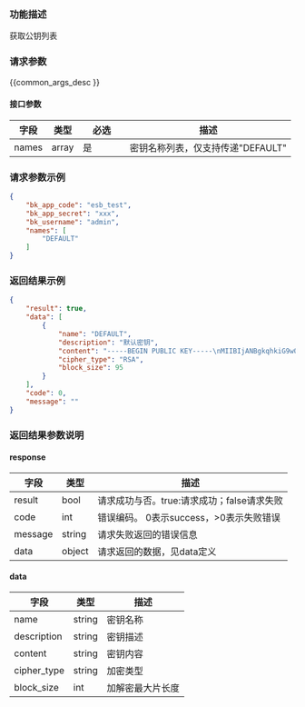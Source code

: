 ### 功能描述

获取公钥列表

### 请求参数

{{common_args_desc }}

#### 接口参数

| 字段  | 类型  | <div style="width: 50pt">必选</div> | 描述                              |
| ----- | ----- | ----------------------------------- | --------------------------------- |
| names | array | 是                                  | 密钥名称列表，仅支持传递"DEFAULT" |

### 请求参数示例

```json
{
    "bk_app_code": "esb_test",
    "bk_app_secret": "xxx",
    "bk_username": "admin",
    "names": [
        "DEFAULT"
    ]
}
```

### 返回结果示例

```json
{
    "result": true,
    "data": [
        {
            "name": "DEFAULT",
            "description": "默认密钥",
            "content": "-----BEGIN PUBLIC KEY-----\nMIIBIjANBgkqhkiG9w0AQEA6JEvfRtvBeQQ7Pk81vR8\n-----END PUBLIC KEY-----",
            "cipher_type": "RSA",
            "block_size": 95
        }
    ],
    "code": 0,
    "message": ""
}
```

### 返回结果参数说明

#### response

| 字段    | 类型   | 描述                                       |
| ------- | ------ | ------------------------------------------ |
| result  | bool   | 请求成功与否。true:请求成功；false请求失败 |
| code    | int    | 错误编码。 0表示success，>0表示失败错误    |
| message | string | 请求失败返回的错误信息                     |
| data    | object | 请求返回的数据，见data定义                 |

#### data

| 字段        | 类型   | 描述             |
| ----------- | ------ | ---------------- |
| name        | string | 密钥名称         |
| description | string | 密钥描述         |
| content     | string | 密钥内容         |
| cipher_type | string | 加密类型         |
| block_size  | int    | 加解密最大片长度 |
